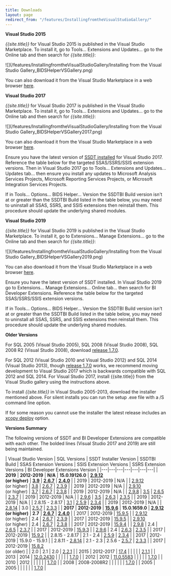 ```yaml
---
title: Downloads
layout: page
redirect_from: "/features/InstallingfromtheVisualStudioGallery/"
---
```


**Visual Studio 2015**

*{{site.title}}* for Visual Studio 2015 is published in the Visual Studio Marketplace. To install it, go to Tools... Extensions and Updates... go to the Online tab and then search for *{{site.title}}*:

![](/features/InstallingfromtheVisualStudioGallery/Installing from the Visual Studio Gallery_BIDSHelperVSGallery.png)

You can also download it from the Visual Studio Marketplace in a web browser [here](https://marketplace.visualstudio.com/items?itemName=BIDSHelper.BIDSHelperforVisualStudio2015).


**Visual Studio 2017**

*{{site.title}}* for Visual Studio 2017 is published in the Visual Studio Marketplace. To install it, go to Tools... Extensions and Updates... go to the Online tab and then search for *{{site.title}}*:

![](/features/InstallingfromtheVisualStudioGallery/Installing from the Visual Studio Gallery_BIDSHelperVSGallery2017.png)

You can also download it from the Visual Studio Marketplace in a web browser [here](https://marketplace.visualstudio.com/items?itemName=BIDSHelper.BIDeveloperExtensionsVS2017).

Ensure you have the latest version of [SSDT installed](https://docs.microsoft.com/en-us/sql/ssdt/download-sql-server-data-tools-ssdt?view=sql-server-2017) for Visual Studio 2017. Reference the table below for the targeted SSAS/SSRS/SSIS extension versions. Then in Visual Studio 2017 go to Tools... Extensions and Updates... Updates tab... then ensure you install any updates to Microsoft Analysis Services Projects, Microsoft Reporting Services Projects, or Microsoft Integration Services Projects.

If in Tools... Options... BIDS Helper... Version the SSDTBI Build version isn't at or greater than the SSDTBI Build listed in the table below, you may need to uninstall all SSAS, SSRS, and SSIS extensions then reinstall them. This procedure should update the underlying shared modules.


**Visual Studio 2019**

*{{site.title}}* for Visual Studio 2019 is published in the Visual Studio Marketplace. To install it, go to Extensions... Manage Extensions... go to the Online tab and then search for *{{site.title}}*:

![](/features/InstallingfromtheVisualStudioGallery/Installing from the Visual Studio Gallery_BIDSHelperVSGallery2019.png)

You can also download it from the Visual Studio Marketplace in a web browser [here](https://marketplace.visualstudio.com/items?itemName=BIDSHelper.BIDeveloperExtensionsVS2019).

Ensure you have the latest version of SSDT installed. In Visual Studio 2019 go to Extensions... Manage Extensions... Online tab... then search for BI Developer Extensions. Reference the table below for the targeted SSAS/SSRS/SSIS extension versions.

If in Tools... Options... BIDS Helper... Version the SSDTBI Build version isn't at or greater than the SSDTBI Build listed in the table below, you may need to uninstall all SSAS, SSRS, and SSIS extensions then reinstall them. This procedure should update the underlying shared modules.

**Older Versions**

For SQL 2005 (Visual Studio 2005), SQL 2008 (Visual Studio 2008), SQL 2008 R2 (Visual Studio 2008), download [release 1.7.0](https://github.com/BIDeveloperExtensions/bideveloperextensions/releases/tag/v1.7.0).

For SQL 2012 (Visual Studio 2010 and Visual Studio 2012) and SQL 2014 (Visual Studio 2013), though [release 1.7.0](https://github.com/BIDeveloperExtensions/bideveloperextensions/releases/tag/v1.7.0) works, we recommend moving development to Visual Studio 2017 which is backwards compatible with SQL 2012 and SQL 2014. For Visual Studio 2017, install {{site.title}} from the Visual Studio gallery using the instructions above.

To install *{{site.title}}* in Visual Studio 2005-2013, download the installer mentioned above. For silent installs you can run the setup .exe file with a /S command line option.

If for some reason you cannot use the installer the latest release includes an [xcopy deploy](/features/xcopydeploy) option.


**Versions Summary**

The following versions of SSDT and BI Developer Extensions are compatible with each other. The bolded lines (Visual Studio 2017 and 2019) are still being maintained.

| Visual Studio Version | SQL Versions | SSDT Installer Version | SSDTBI Build | SSAS Extension Versions  | SSIS Extension Versions  | SSRS Extension Versions  | BI Developer Extensions Version |
|---|---|---|---|---|---|---|
| **2019**  | **2012-2019** | **N/A** | **15.0.19126.0** | **[2.9.12](https://marketplace.visualstudio.com/items?itemName=ProBITools.MicrosoftAnalysisServicesModelingProjects)<br/>(or higher)**  | **[3.9](https://marketplace.visualstudio.com/items?itemName=SSIS.SqlServerIntegrationServicesProjects)** | **[2.6.7](https://marketplace.visualstudio.com/items?itemName=ProBITools.MicrosoftReportProjectsforVisualStudio)** | **[2.4.0](https://marketplace.visualstudio.com/items?itemName=BIDSHelper.BIDeveloperExtensionsVS2019)** |
| 2019  | 2012-2019 | N/A | | [2.9.12](https://marketplace.visualstudio.com/items?itemName=ProBITools.MicrosoftAnalysisServicesModelingProjects)<br/>(or higher)  | [3.8](https://marketplace.visualstudio.com/items?itemName=SSIS.SqlServerIntegrationServicesProjects) | [2.6.7](https://marketplace.visualstudio.com/items?itemName=ProBITools.MicrosoftReportProjectsforVisualStudio) | [2.3.9](https://marketplace.visualstudio.com/items?itemName=BIDSHelper.BIDeveloperExtensionsVS2019) |
| 2019  | 2012-2019 | N/A | | [2.9.10](https://marketplace.visualstudio.com/items?itemName=ProBITools.MicrosoftAnalysisServicesModelingProjects)<br/>(or higher)  | [3.7](https://marketplace.visualstudio.com/items?itemName=SSIS.SqlServerIntegrationServicesProjects) | [2.6.7](https://marketplace.visualstudio.com/items?itemName=ProBITools.MicrosoftReportProjectsforVisualStudio) | [2.3.8](https://marketplace.visualstudio.com/items?itemName=BIDSHelper.BIDeveloperExtensionsVS2019) |
| 2019  | 2012-2019 | N/A | | [2.9.8](https://marketplace.visualstudio.com/items?itemName=ProBITools.MicrosoftAnalysisServicesModelingProjects)  | [3.5](https://marketplace.visualstudio.com/items?itemName=SSIS.SqlServerIntegrationServicesProjects) | [2.6.5](https://marketplace.visualstudio.com/items?itemName=ProBITools.MicrosoftReportProjectsforVisualStudio) | [2.3.7](https://github.com/BIDeveloperExtensions/bideveloperextensions/releases/tag/v2.3.7) |
| 2019  | 2012-2019 | N/A | | [2.9.6](https://marketplace.visualstudio.com/items?itemName=ProBITools.MicrosoftAnalysisServicesModelingProjects)  | [3.5](https://marketplace.visualstudio.com/items?itemName=SSIS.SqlServerIntegrationServicesProjects) | [2.6.3](https://marketplace.visualstudio.com/items?itemName=ProBITools.MicrosoftReportProjectsforVisualStudio) | [2.3.5](https://github.com/BIDeveloperExtensions/bideveloperextensions/releases/tag/v2.3.5) |
| 2019  | 2012-2019 | N/A | | 2.8.15 - 2.8.17 | [3.1](https://marketplace.visualstudio.com/items?itemName=SSIS.SqlServerIntegrationServicesProjects) | [2.5.9](https://marketplace.visualstudio.com/items?itemName=ProBITools.MicrosoftReportProjectsforVisualStudio) | [2.3.4](https://github.com/BIDeveloperExtensions/bideveloperextensions/releases/tag/v2.3.4) |
| 2019  | 2012-2019 | N/A | | [2.8.14](http://download.microsoft.com/download/D/3/5/D35E9147-77C9-444E-8D89-D95889B1FC2A/Microsoft.DataTools.AnalysisServices.vsix)  | 3.0 | [2.5.7](http://download.microsoft.com/download/2/7/A/27A18FE1-C5CC-46D3-9AC2-B3BBAED5E6C5/Microsoft.DataTools.ReportingServices.vsix)  | [2.3.3](https://github.com/BIDeveloperExtensions/bideveloperextensions/releases/tag/v2.3.3) |
| **2017**  | **2012-2019** | **[15.9.6](https://docs.microsoft.com/en-us/sql/ssdt/download-sql-server-data-tools-ssdt?view=sql-server-2017#ssdt-for-vs-2017-standalone-installer)** | **15.0.1659.0** | **[2.9.12](https://marketplace.visualstudio.com/items?itemName=ProBITools.MicrosoftAnalysisServicesModelingProjects)<br/>(or higher)**  | **2.7**  | **[2.6.7](https://marketplace.visualstudio.com/items?itemName=ProBITools.MicrosoftReportProjectsforVisualStudio)**  | **[2.4.0](https://marketplace.visualstudio.com/items?itemName=BIDSHelper.BIDeveloperExtensionsVS2017)** |
| 2017  | 2012-2019 | [15.9.5](https://docs.microsoft.com/en-us/sql/ssdt/download-sql-server-data-tools-ssdt?view=sql-server-2017#ssdt-for-vs-2017-standalone-installer) | | [2.9.12](https://marketplace.visualstudio.com/items?itemName=ProBITools.MicrosoftAnalysisServicesModelingProjects)<br/>(or higher)  | 2.4  | [2.6.7](https://marketplace.visualstudio.com/items?itemName=ProBITools.MicrosoftReportProjectsforVisualStudio)  | [2.3.9](https://marketplace.visualstudio.com/items?itemName=BIDSHelper.BIDeveloperExtensionsVS2017) |
| 2017  | 2012-2019 | [15.9.5](https://docs.microsoft.com/en-us/sql/ssdt/download-sql-server-data-tools-ssdt?view=sql-server-2017#ssdt-for-vs-2017-standalone-installer) | | [2.9.10](https://marketplace.visualstudio.com/items?itemName=ProBITools.MicrosoftAnalysisServicesModelingProjects)<br/>(or higher)  | 2.4  | [2.6.7](https://marketplace.visualstudio.com/items?itemName=ProBITools.MicrosoftReportProjectsforVisualStudio)  | [2.3.8](https://marketplace.visualstudio.com/items?itemName=BIDSHelper.BIDeveloperExtensionsVS2017) |
| 2017  | 2012-2019 | [15.9.4](https://docs.microsoft.com/en-us/sql/ssdt/download-sql-server-data-tools-ssdt?view=sql-server-2017#ssdt-for-vs-2017-standalone-installer) | | [2.9.8](https://marketplace.visualstudio.com/items?itemName=ProBITools.MicrosoftAnalysisServicesModelingProjects)  | 2.4  | [2.6.5](https://marketplace.visualstudio.com/items?itemName=ProBITools.MicrosoftReportProjectsforVisualStudio)  | [2.3.7](https://github.com/BIDeveloperExtensions/bideveloperextensions/releases/tag/v2.3.7) |
| 2017  | 2012-2019 | [15.9.3](https://docs.microsoft.com/en-us/sql/ssdt/download-sql-server-data-tools-ssdt?view=sql-server-2017#ssdt-for-vs-2017-standalone-installer) | | [2.9.6](https://marketplace.visualstudio.com/items?itemName=ProBITools.MicrosoftAnalysisServicesModelingProjects)  | 2.4  | [2.6.3](https://marketplace.visualstudio.com/items?itemName=ProBITools.MicrosoftReportProjectsforVisualStudio)  | [2.3.5](https://github.com/BIDeveloperExtensions/bideveloperextensions/releases/tag/v2.3.5) |
| 2017  | 2012-2019 | [15.9.2](https://docs.microsoft.com/en-us/sql/ssdt/download-sql-server-data-tools-ssdt?view=sql-server-2017#ssdt-for-vs-2017-standalone-installer) | | 2.8.15 - 2.8.17  | 2.1 - 2.4  | [2.5.9](https://marketplace.visualstudio.com/items?itemName=ProBITools.MicrosoftReportProjectsforVisualStudio)  | [2.3.4](https://github.com/BIDeveloperExtensions/bideveloperextensions/releases/tag/v2.3.4) |
| 2017  | 2012-2019 | 15.9.0 - 15.9.1 | | 2.8.11 - [2.8.14](http://download.microsoft.com/download/D/3/5/D35E9147-77C9-444E-8D89-D95889B1FC2A/Microsoft.DataTools.AnalysisServices.vsix) | 2.1 - 2.3  | 2.5.6 - [2.5.7](http://download.microsoft.com/download/2/7/A/27A18FE1-C5CC-46D3-9AC2-B3BBAED5E6C5/Microsoft.DataTools.ReportingServices.vsix)  | [2.3.3](https://github.com/BIDeveloperExtensions/bideveloperextensions/releases/tag/v2.3.3) |
| 2017  | 2012-2019 | [15.8.2](https://docs.microsoft.com/en-us/sql/ssdt/previous-releases-of-sql-server-data-tools-ssdt-and-ssdt-bi)<br/>(or older)  | | 2.0  | 2.1  | 2.0  | [2.2.1](https://github.com/BIDeveloperExtensions/bideveloperextensions/releases/tag/v2.2.1) |
| 2015  | 2012-2017 | [17.4](https://docs.microsoft.com/en-us/sql/ssdt/previous-releases-of-sql-server-data-tools-ssdt-and-ssdt-bi?view=sql-server-2017)  | |  |   |   | [2.1.1](https://marketplace.visualstudio.com/items?itemName=BIDSHelper.BIDSHelperforVisualStudio2015)  |
| 2013  | 2014 | [12.0.2430](https://www.microsoft.com/en-us/download/details.aspx?id=42313) |  |  |  |  |  [1.7.0](https://github.com/BIDeveloperExtensions/bideveloperextensions/releases/download/v1.7.0/BIDSHelper2014Setup.1.7.0.0.exe) |
| 2012  | 2012 | [11.0.5583](https://www.microsoft.com/en-us/download/details.aspx?id=36843) |  |  |  |  |  [1.7.0](https://github.com/BIDeveloperExtensions/bideveloperextensions/releases/download/v1.7.0/BIDSHelper2012Setup.1.7.0.0.1.exe) |
| 2010  | 2012 | |  |  |  |  |  [1.7.0](https://github.com/BIDeveloperExtensions/bideveloperextensions/releases/download/v1.7.0/BIDSHelper2012Setup.1.7.0.0.1.exe) |
| 2008  | 2008-2008R2  | | |  |  |  |  [1.7.0](https://github.com/BIDeveloperExtensions/bideveloperextensions/releases/download/v1.7.0/BIDSHelper2008Setup.1.7.0.0.exe) |
| 2005  | 2005 | | |  | |  |  [1.7.0](https://github.com/BIDeveloperExtensions/bideveloperextensions/releases/download/v1.7.0/BIDSHelper2005Setup.1.7.0.0.exe) |


